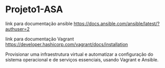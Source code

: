 # Projeto1-ASA
link para documentação ansible https://docs.ansible.com/ansible/latest/?authuser=2

link para documentação Vagrant https://developer.hashicorp.com/vagrant/docs/installation

Provisionar uma infraestrutura virtual e automatizar a configuração do sistema operacional e de serviços essenciais, usando Vagrant e Ansible.
